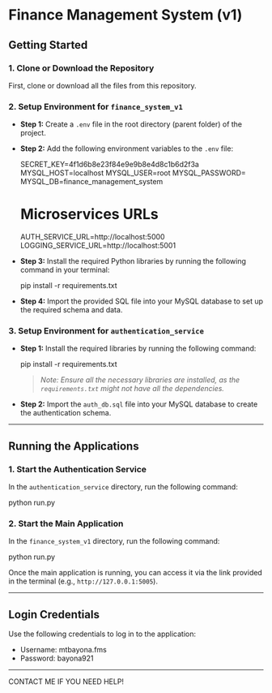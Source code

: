 # Finance Management System (v1)

## Getting Started

### 1. Clone or Download the Repository
First, clone or download all the files from this repository.

### 2. Setup Environment for `finance_system_v1`

- **Step 1:** Create a `.env` file in the root directory (parent folder) of the project.
- **Step 2:** Add the following environment variables to the `.env` file:

  SECRET_KEY=4f1d6b8e23f84e9e9b8e4d8c1b6d2f3a
  MYSQL_HOST=localhost
  MYSQL_USER=root
  MYSQL_PASSWORD=
  MYSQL_DB=finance_management_system

  # Microservices URLs
  AUTH_SERVICE_URL=http://localhost:5000
  LOGGING_SERVICE_URL=http://localhost:5001

- **Step 3:** Install the required Python libraries by running the following command in your terminal:

  pip install -r requirements.txt

- **Step 4:** Import the provided SQL file into your MySQL database to set up the required schema and data.

### 3. Setup Environment for `authentication_service`

- **Step 1:** Install the required libraries by running the following command:

  pip install -r requirements.txt

  > *Note: Ensure all the necessary libraries are installed, as the `requirements.txt` might not have all the dependencies.*

- **Step 2:** Import the `auth_db.sql` file into your MySQL database to create the authentication schema.

---

## Running the Applications

### 1. Start the Authentication Service
In the `authentication_service` directory, run the following command:

python run.py

### 2. Start the Main Application
In the `finance_system_v1` directory, run the following command:

python run.py

Once the main application is running, you can access it via the link provided in the terminal (e.g., `http://127.0.0.1:5005`).

---

## Login Credentials

Use the following credentials to log in to the application:

- Username: mtbayona.fms
- Password: bayona921

---

CONTACT ME IF YOU NEED HELP!
